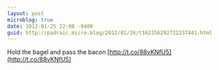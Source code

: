 ```yaml
---
layout: post
microblog: true
date: 2012-01-25 22:08 -0400
guid: http://padraic.micro.blog/2012/01/26/t162356292722237441.html
---
```

Hold the bagel and pass the bacon [http://t.co/88vKNfU5](http://t.co/88vKNfU5)

